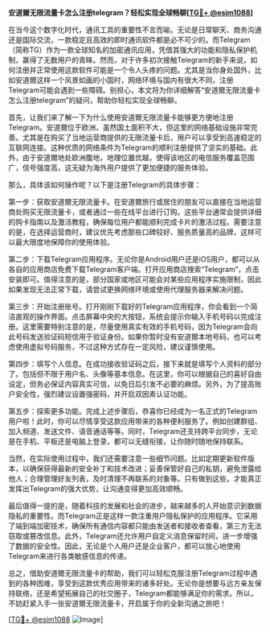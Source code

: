 **安道爾无限流量卡怎么注册telegram？轻松实现全球畅聊[[TG💪+ @esim1088](https://t.me/s/esim1088)]**

在当今这个数字化时代，通讯工具的重要性不言而喻。无论是日常聊天、商务沟通还是国际交流，一款稳定且高效的即时通讯软件都是必不可少的。而Telegram（简称TG）作为一款全球知名的加密通讯应用，凭借其强大的功能和隐私保护机制，赢得了无数用户的青睐。然而，对于许多初次接触Telegram的新手来说，如何注册并正常使用这款软件可能是一个令人头疼的问题。尤其是当你身处国外，比如安道爾这样一个风景如画的小国时，网络环境与国内有很大不同，注册Telegram可能会遇到一些障碍。别担心，本文将为你详细解答“安道爾无限流量卡怎么注册telegram”的疑问，帮助你轻松实现全球畅聊。

首先，让我们来了解一下为什么使用安道爾无限流量卡能够更方便地注册Telegram。安道爾位于欧洲，虽然国土面积不大，但这里的网络基础设施非常完善。尤其是在购买了当地运营商提供的无限流量卡后，用户可以享受到高速稳定的互联网连接。这种优质的网络条件为Telegram的顺利注册提供了坚实的基础。此外，由于安道爾地处欧洲腹地，地理位置优越，使得该地区的电信服务覆盖范围广，信号强度高，这无疑为海外用户提供了更加便捷的服务体验。

那么，具体该如何操作呢？以下是注册Telegram的具体步骤：

第一步：获取安道爾无限流量卡。在安道爾旅行或居住的朋友可以直接在当地运营商处购买无限流量卡，或者通过一些在线平台进行订购。这些平台通常会提供详细的购卡指南以及激活教程，确保每位用户都能顺利完成卡片的激活过程。需要注意的是，在选择运营商时，建议优先考虑那些口碑较好、服务质量高的品牌，这样可以最大限度地保障你的使用体验。

第二步：下载Telegram应用程序。无论你是Android用户还是iOS用户，都可以从各自的应用商店免费下载Telegram客户端。打开应用商店搜索“Telegram”，点击安装即可。值得注意的是，部分国家或地区可能会对某些应用程序实施限制，因此如果发现无法正常下载，请尝试更换网络环境或使用代理服务器来解决问题。

第三步：开始注册账号。打开刚刚下载好的Telegram应用程序，你会看到一个简洁直观的操作界面。点击屏幕中央的大按钮，系统会提示你输入手机号码以完成注册。这里需要特别注意的是，尽量使用真实有效的手机号码，因为Telegram会向此号码发送验证码短信用于验证身份。如果你暂时没有安道爾本地号码，也可以考虑使用虚拟号码服务，不过这种方式存在一定风险，建议谨慎使用。

第四步：填写个人信息。在成功接收验证码之后，接下来就是填写个人资料的部分了。包括但不限于用户名、头像等基本信息。在这里，你可以根据自己的喜好自由设定，但务必保证内容真实可信，以免日后引发不必要的麻烦。另外，为了提高账户安全性，强烈建议设置强密码，并开启双因素认证功能。

第五步：探索更多功能。完成上述步骤后，恭喜你已经成为一名正式的Telegram用户啦！此时，你可以尽情享受这款应用带来的各种便利服务了。例如创建群组、加入频道、发送文件、语音通话等等。同时，Telegram还支持跨平台同步，无论是在手机、平板还是电脑上登录，都可以无缝衔接，让你随时随地保持联系。

当然，在实际使用过程中，我们还需要注意一些细节问题。比如定期更新软件版本，以确保获得最新的安全补丁和技术改进；妥善保管好自己的私钥，避免泄露给他人；合理管理好友列表，及时清理不再联系的对象等。只有做到这些，才能真正发挥出Telegram的强大优势，让沟通变得更加高效顺畅。

最后值得一提的是，随着科技的发展和社会的进步，越来越多的人开始意识到数据隐私的重要性。而Telegram正是这样一款注重用户隐私保护的应用程序。它采用了端到端加密技术，确保所有通信内容都只能由发送者和接收者查看，第三方无法窃取或篡改信息。此外，Telegram还允许用户自定义消息保留时间，进一步增强了数据的安全性。因此，无论是个人用户还是企业客户，都可以放心地使用Telegram来进行各类敏感信息的传递。

总之，借助安道爾无限流量卡的帮助，我们可以轻松克服注册Telegram过程中遇到的各种困难，享受到这款优秀应用带来的诸多好处。无论你是想要与远方亲友保持联络，还是希望拓展自己的社交圈子，Telegram都能够满足你的需求。所以，不妨赶紧入手一张安道爾无限流量卡，开启属于你的全新沟通之旅吧！

[[TG💪+ @esim1088](https://t.me/s/esim1088) ![Image](https://i.postimg.cc/4NQfJmqS/Snipaste-2025-05-13-00-14-12.png)]